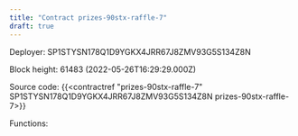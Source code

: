 ```yaml
---
title: "Contract prizes-90stx-raffle-7"
draft: true
---
```

Deployer: SP1STYSN178Q1D9YGKX4JRR67J8ZMV93G5S134Z8N


 



Block height: 61483 (2022-05-26T16:29:29.000Z)

Source code: {{<contractref "prizes-90stx-raffle-7" SP1STYSN178Q1D9YGKX4JRR67J8ZMV93G5S134Z8N prizes-90stx-raffle-7>}}

Functions:


